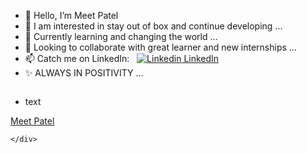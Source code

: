- 👋 Hello, I’m Meet Patel
- 👀 I am interested in stay out of box and continue developing ...
- 🌱 Currently learning and changing the world ...
- 💞️ Looking to collaborate with great learner and new internships ...
- 📫 Catch me on LinkedIn: &nbsp; [![Linkedin](https://i.stack.imgur.com/gVE0j.png) LinkedIn](https://www.linkedin.com/in/meet-patel41011/)
- ✨ ALWAYS IN POSITIVITY ...

<svg width="100" height="100" xmlns="http://www.w3.org/2000/svg">
<foreignObject width="100" height="100">
  <script src="https://platform.linkedin.com/badges/js/profile.js" async defer type="text/javascript"></script>
    <div xmlns="http://www.w3.org/1999/xhtml">
        <ul>
            <li>text</li>
        </ul>
        <div class="badge-base LI-profile-badge" data-locale="en_US" data-size="medium" data-theme="dark" data-type="VERTICAL" data-vanity="meet-patel41011" data-version="v1"><a class="badge-base__link LI-simple-link" href="https://in.linkedin.com/in/meet-patel41011?trk=profile-badge">Meet Patel</a></div>
              
    </div>
</foreignObject>
</svg>

              
